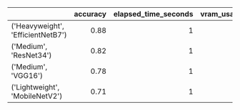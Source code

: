 |                                   |   accuracy |   elapsed_time_seconds |   vram_usage_bytes |
|:----------------------------------|-----------:|-----------------------:|-------------------:|
| ('Heavyweight', 'EfficientNetB7') |       0.88 |                      1 |           1.8e+10  |
| ('Medium', 'ResNet34')            |       0.82 |                      1 |           3.9e+09  |
| ('Medium', 'VGG16')               |       0.78 |                      1 |           4.25e+09 |
| ('Lightweight', 'MobileNetV2')    |       0.71 |                      1 |           2.5e+09  |